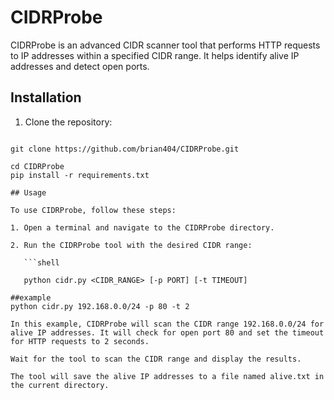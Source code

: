 # CIDRProbe

CIDRProbe is an advanced CIDR scanner tool that performs HTTP requests to IP addresses within a specified CIDR range. It helps identify alive IP addresses and detect open ports.

## Installation

1. Clone the repository:

```shell

git clone https://github.com/brian404/CIDRProbe.git

cd CIDRProbe
pip install -r requirements.txt

## Usage

To use CIDRProbe, follow these steps:

1. Open a terminal and navigate to the CIDRProbe directory.

2. Run the CIDRProbe tool with the desired CIDR range:

   ```shell

   python cidr.py <CIDR_RANGE> [-p PORT] [-t TIMEOUT]

##example
python cidr.py 192.168.0.0/24 -p 80 -t 2

In this example, CIDRProbe will scan the CIDR range 192.168.0.0/24 for alive IP addresses. It will check for open port 80 and set the timeout for HTTP requests to 2 seconds.

Wait for the tool to scan the CIDR range and display the results.

The tool will save the alive IP addresses to a file named alive.txt in the current directory.
